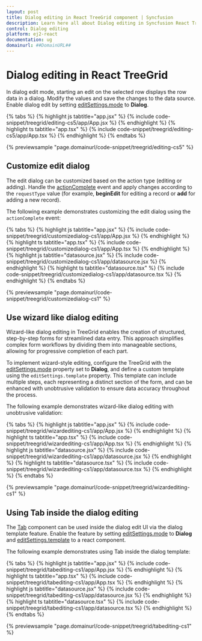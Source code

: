 ```yaml
---
layout: post
title: Dialog editing in React TreeGrid component | Syncfusion
description: Learn here all about Dialog editing in Syncfusion React TreeGrid component of Syncfusion Essential JS 2 and more.
control: Dialog editing 
platform: ej2-react
documentation: ug
domainurl: ##DomainURL##
---
```


# Dialog editing in React TreeGrid

In dialog edit mode, starting an edit on the selected row displays the row data in a dialog. Modify the values and save the changes to the data source. Enable dialog edit by setting [editSettings.mode](https://ej2.syncfusion.com/react/documentation/api/treegrid/editSettingsModel/#mode) to **Dialog**.

{% tabs %}
{% highlight js tabtitle="app.jsx" %}
{% include code-snippet/treegrid/editing-cs5/app/App.jsx %}
{% endhighlight %}
{% highlight ts tabtitle="app.tsx" %}
{% include code-snippet/treegrid/editing-cs5/app/App.tsx %}
{% endhighlight %}
{% endtabs %}

 {% previewsample "page.domainurl/code-snippet/treegrid/editing-cs5" %}

## Customize edit dialog

The edit dialog can be customized based on the action type (editing or adding). Handle the [actionComplete](https://ej2.syncfusion.com/react/documentation/api/treegrid/#actioncomplete) event and apply changes according to the `requestType` value (for example, **beginEdit** for editing a record or **add** for adding a new record).

The following example demonstrates customizing the edit dialog using the `actionComplete` event:

{% tabs %}
{% highlight js tabtitle="app.jsx" %}
{% include code-snippet/treegrid/customizedialog-cs1/app/App.jsx %}
{% endhighlight %}
{% highlight ts tabtitle="app.tsx" %}
{% include code-snippet/treegrid/customizedialog-cs1/app/App.tsx %}
{% endhighlight %}
{% highlight js tabtitle="datasource.jsx" %}
{% include code-snippet/treegrid/customizedialog-cs1/app/datasource.jsx %}
{% endhighlight %}
{% highlight ts tabtitle="datasource.tsx" %}
{% include code-snippet/treegrid/customizedialog-cs1/app/datasource.tsx %}
{% endhighlight %}
{% endtabs %}

 {% previewsample "page.domainurl/code-snippet/treegrid/customizedialog-cs1" %} 

## Use wizard like dialog editing

Wizard-like dialog editing in TreeGrid enables the creation of structured, step-by-step forms for streamlined data entry. This approach simplifies complex form workflows by dividing them into manageable sections, allowing for progressive completion of each part.

To implement wizard-style editing, configure the TreeGrid with the [editSettings.mode](https://ej2.syncfusion.com/react/documentation/api/treegrid/editSettings/#mode) property set to **Dialog**, and define a custom template using the `editSettings.template` property. This template can include multiple steps, each representing a distinct section of the form, and can be enhanced with unobtrusive validation to ensure data accuracy throughout the process.


The following example demonstrates wizard-like dialog editing with unobtrusive validation:

{% tabs %}
{% highlight js tabtitle="app.jsx" %}
{% include code-snippet/treegrid/wizardediting-cs1/app/App.jsx %}
{% endhighlight %}
{% highlight ts tabtitle="app.tsx" %}
{% include code-snippet/treegrid/wizardediting-cs1/app/App.tsx %}
{% endhighlight %}
{% highlight js tabtitle="datasource.jsx" %}
{% include code-snippet/treegrid/wizardediting-cs1/app/datasource.jsx %}
{% endhighlight %}
{% highlight ts tabtitle="datasource.tsx" %}
{% include code-snippet/treegrid/wizardediting-cs1/app/datasource.tsx %}
{% endhighlight %}
{% endtabs %}

 {% previewsample "page.domainurl/code-snippet/treegrid/wizardediting-cs1" %}

## Using Tab inside the dialog editing

The [Tab](../../tab/getting-started) component can be used inside the dialog edit UI via the dialog template feature. Enable the feature by setting [editSettings.mode](https://ej2.syncfusion.com/react/documentation/api/treegrid/editSettings/#mode) to **Dialog** and [editSettings.template](https://ej2.syncfusion.com/react/documentation/api/treegrid/editSettings/#template) to a react component.

The following example demonstrates using Tab inside the dialog template:

{% tabs %}
{% highlight js tabtitle="app.jsx" %}
{% include code-snippet/treegrid/tabediting-cs1/app/App.jsx %}
{% endhighlight %}
{% highlight ts tabtitle="app.tsx" %}
{% include code-snippet/treegrid/tabediting-cs1/app/App.tsx %}
{% endhighlight %}
{% highlight js tabtitle="datasource.jsx" %}
{% include code-snippet/treegrid/tabediting-cs1/app/datasource.jsx %}
{% endhighlight %}
{% highlight ts tabtitle="datasource.tsx" %}
{% include code-snippet/treegrid/tabediting-cs1/app/datasource.tsx %}
{% endhighlight %}
{% endtabs %}

 {% previewsample "page.domainurl/code-snippet/treegrid/tabediting-cs1" %}